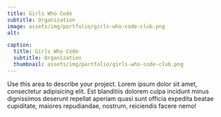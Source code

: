 ```yaml
---
title: Girls Who Code
subtitle: Organization
image: assets/img/portfolio/girls-who-code-club.png
alt: 

caption:
  title: Girls Who Code
  subtitle: Organization
  thumbnail: assets/img/portfolio/girls-who-code-club.png
---
```

Use this area to describe your project. Lorem ipsum dolor sit amet, consectetur adipisicing elit. Est blanditiis dolorem culpa incidunt minus dignissimos deserunt repellat aperiam quasi sunt officia expedita beatae cupiditate, maiores repudiandae, nostrum, reiciendis facere nemo!



